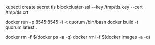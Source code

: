 kubectl create secret tls blockcluster-ssl --key /tmp/tls.key --cert /tmp/tls.crt


docker run -p 8545:8545  -i -t  quorum /bin/bash
docker build -t quorum:latest .

docker rm -f $(docker ps -a -q)
docker rmi -f $(docker images -a -q)
